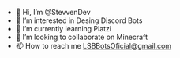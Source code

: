 - 👋 Hi, I’m @StevvenDev
- 👀 I’m interested in Desing Discord Bots
- 🌱 I’m currently learning Platzi
- 💞️ I’m looking to collaborate on Minecraft 
- 📫 How to reach me LSBBotsOficial@gmail.com

<!---
StevvenDev/StevvenDev is a ✨ special ✨ repository because its `README.md` (this file) appears on your GitHub profile.
You can click the Preview link to take a look at your changes.
--->
